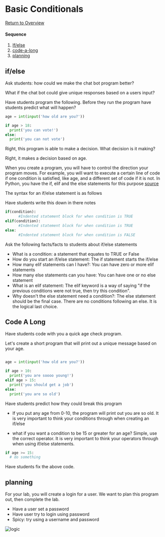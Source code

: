 # Basic Conditionals

[Return to Overview](https://github.com/kyle1james/teacher_docs_coding_bootcamp/blob/master/README.md)

#### Sequence

1. [If/else](#if/else)
2. [code-a-long](#code-a-long)
3. [planning](#planning)


## if/else
Ask students: how could we make the chat bot program better?

What if the chat bot could give unique responses based on a users input?

Have students program the following. Before they run the program have students predict what will happen?

```python
age = int(input('how old are you?'))

if age > 18:
  print('you can vote!')
else:
  print('you can not vote')

```

Right, this program is able to make a decision. What decision is it making?

Right, it makes a decision based on age.


When you create a program, you will have to control the direction your program moves. For example, you will want to execute a certain line of code if one condition is satisfied, like age, and a different set of code if it is not. In Python, you have the if, elif and the else statements for this purpose [source](https://www.datacamp.com/community/tutorials/python-if-elif-else)

The syntax for an if/else statement is as follows

Have students write this down in there notes

```python
if(condition):
      #Indented statement block for when condition is TRUE
elif(condition):
      #Indented statement block for when condition is TRUE
else:
      #Indented statement block for when condition is FALSE
```

Ask the following facts/facts to students about if/else statements

- What is a condition: a statement that equates to TRUE or False
- How do you start an if/else statement: The if statement starts the if/else
- How many elif statements can I have?: You can have zero or more elif statements
- How many else statements can you have: You can have one or no else statement
- What is an elif statement: The elif keyword is a way of saying "if the previous conditions were not true, then try this condition".
- Why doesn't the else statement need a condition?: The else statement should be the final case. There are no conditions following an else. It is the logical last choice.

## Code A Long
Have students code with you a quick age check program.

Let's create a short program that will print out a unique message based on your age.

```Python

age = int(input('how old are you?'))

if age > 10:
  print('you are soooo young!')
elif age > 15:
  print('you should get a job')
else:
  print('you are so old')

```
Have students predict how they could break this program

- If you put any age from 0-10, the program will print out you are so old. It is very important to think your conditions through when creating an if/else

- what if you want a condition to be 15 or greater for an age? Simple, use the correct operator. It is very important to think your operators through when using if/else statements.

```Python
if age >= 15:
  # do something
```

Have students fix the above code.

## planning
For your lab, you will create a login for a user. We want to plan this program out, then complete the lab.

- Have a user set a password
- Have user try to login using password
- Spicy: try using a username and password

![logic](https://upload.wikimedia.org/wikipedia/commons/thumb/c/c5/If-Then-Else-diagram.svg/220px-If-Then-Else-diagram.svg.png)

